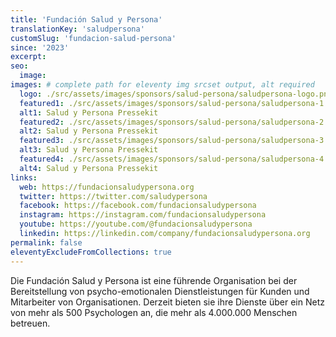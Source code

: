 ```yaml
---
title: 'Fundación Salud y Persona'
translationKey: 'saludpersona'
customSlug: 'fundacion-salud-persona'
since: '2023'
excerpt:
seo:
  image:
images: # complete path for eleventy img srcset output, alt required
  logo: ./src/assets/images/sponsors/salud-persona/saludpersona-logo.png
  featured1: ./src/assets/images/sponsors/salud-persona/saludpersona-1.jpg
  alt1: Salud y Persona Pressekit
  featured2: ./src/assets/images/sponsors/salud-persona/saludpersona-2.jpg
  alt2: Salud y Persona Pressekit
  featured3: ./src/assets/images/sponsors/salud-persona/saludpersona-3.jpg
  alt3: Salud y Persona Pressekit
  featured4: ./src/assets/images/sponsors/salud-persona/saludpersona-4.jpg
  alt4: Salud y Persona Pressekit
links:
  web: https://fundacionsaludypersona.org
  twitter: https://twitter.com/saludypersona
  facebook: https://facebook.com/fundacionsaludypersona
  instagram: https://instagram.com/fundacionsaludypersona
  youtube: https://youtube.com/@fundacionsaludypersona
  linkedin: https://linkedin.com/company/fundacionsaludypersona.org
permalink: false
eleventyExcludeFromCollections: true
---
```


Die Fundación Salud y Persona ist eine führende Organisation bei der Bereitstellung von psycho-emotionalen Dienstleistungen für Kunden und Mitarbeiter von Organisationen. Derzeit bieten sie ihre Dienste über ein Netz von mehr als 500 Psychologen an, die mehr als 4.000.000 Menschen betreuen.
